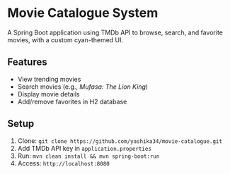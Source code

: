 # Movie Catalogue System

A Spring Boot application using TMDb API to browse, search, and favorite movies, with a custom cyan-themed UI.

## Features
- View trending movies
- Search movies (e.g., *Mufasa: The Lion King*)
- Display movie details
- Add/remove favorites in H2 database

## Setup
1. Clone: `git clone https://github.com/yashika34/movie-catalogue.git`
2. Add TMDb API key in `application.properties`
3. Run: `mvn clean install && mvn spring-boot:run`
4. Access: `http://localhost:8080`

